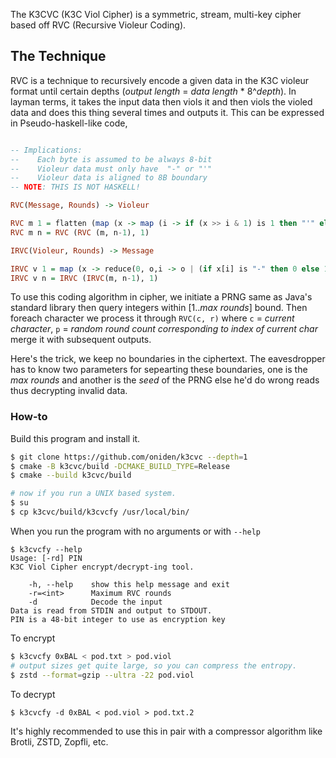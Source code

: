 The K3CVC (K3C Viol Cipher) is a symmetric, stream, multi-key cipher based off RVC (Recursive Violeur Coding).

## The Technique

RVC is a technique to recursively encode a given data in the K3C violeur format until certain depths (*output length* = *data length* * 8^*depth*).
In layman terms, it takes the input data then viols it and then viols the violed data and does this thing several times and outputs it. This can be
expressed in Pseudo-haskell-like code,

```hs

-- Implications:
--    Each byte is assumed to be always 8-bit
--    Violeur data must only have  "-" or "'"
--    Violeur data is aligned to 8B boundary
-- NOTE: THIS IS NOT HASKELL!

RVC(Message, Rounds) -> Violeur

RVC m 1 = flatten (map (x -> map (i -> if (x >> i & 1) is 1 then "'" else "-", 7..0), m))
RVC m n = RVC (RVC (m, n-1), 1)

IRVC(Violeur, Rounds) -> Message

IRVC v 1 = map (x -> reduce(0, o,i -> o | (if x[i] is "-" then 0 else 1) << i, 7..0), chunk(v, 8))
IRVC v n = IRVC (IRVC(m, n-1), 1)
```

To use this coding algorithm in cipher, we initiate a PRNG same as Java's standard library then query integers within [1..*max rounds*] bound.
Then foreach character we process it through `RVC(c, r)` where `c` = *current character*, `p` = *random round count corresponding to index of current char*
merge it with subsequent outputs.

Here's the trick, we keep no boundaries in the ciphertext. The eavesdropper has to know two parameters for sepearting these boundaries, one is the
*max rounds* and another is the *seed* of the PRNG else he'd do wrong reads thus decrypting invalid data.

### How-to

Build this program and install it.
```sh
$ git clone https://github.com/oniden/k3cvc --depth=1
$ cmake -B k3cvc/build -DCMAKE_BUILD_TYPE=Release
$ cmake --build k3cvc/build

# now if you run a UNIX based system.
$ su
$ cp k3cvc/build/k3cvcfy /usr/local/bin/
```

When you run the program with no arguments or with `--help`
```
$ k3cvcfy --help
Usage: [-rd] PIN
K3C Viol Cipher encrypt/decrypt-ing tool.

    -h, --help    show this help message and exit
    -r=<int>      Maximum RVC rounds
    -d            Decode the input
Data is read from STDIN and output to STDOUT.
PIN is a 48-bit integer to use as encryption key
```

To encrypt
```sh
$ k3cvcfy 0xBAL < pod.txt > pod.viol
# output sizes get quite large, so you can compress the entropy.
$ zstd --format=gzip --ultra -22 pod.viol
```

To decrypt
```
$ k3cvcfy -d 0xBAL < pod.viol > pod.txt.2
```

It's highly recommended to use this in pair with a compressor algorithm like Brotli, ZSTD, Zopfli, etc.
